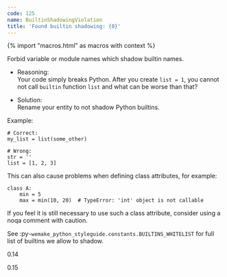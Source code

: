 ```yaml
---
code: 125
name: BuiltinShadowingViolation
title: 'Found builtin shadowing: {0}'
---
```


{% import "macros.html" as macros with context %}

Forbid variable or module names which shadow builtin names.

  - Reasoning:  
    Your code simply breaks Python. After you create `list = 1`, you
    cannot not call `builtin` function `list` and what can be worse than
    that?

  - Solution:  
    Rename your entity to not shadow Python builtins.

Example:

    # Correct:
    my_list = list(some_other)
    
    # Wrong:
    str = ''
    list = [1, 2, 3]

This can also cause problems when defining class attributes, for
example:

    class A:
        min = 5
        max = min(10, 20)  # TypeError: 'int' object is not callable

If you feel it is still necessary to use such a class attribute,
consider using a <span class="title-ref">noqa</span> comment with
caution.

See :py`~wemake_python_styleguide.constants.BUILTINS_WHITELIST` for full
list of builtins we allow to shadow.

<div class="versionadded">

0.14

</div>

<div class="versionchanged">

0.15

</div>